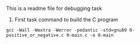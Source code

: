 This is a readme file for debugging task

1. First task command to build the C program

`gcc -Wall -Wextra -Werror -pedantic -std=gnu89 0-positive_or_negative.c 0-main.c -o 0-main`
